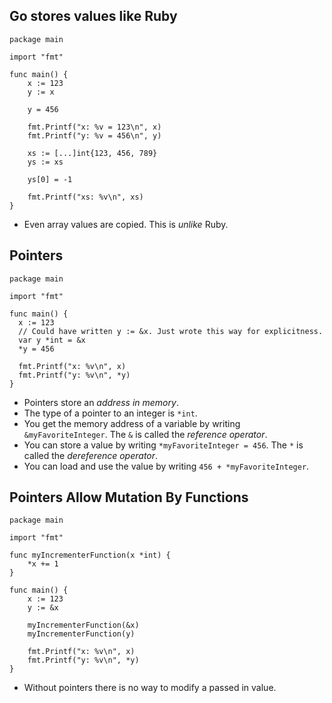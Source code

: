 ## Go stores values like Ruby

```
package main

import "fmt"

func main() {
	x := 123
	y := x

	y = 456

	fmt.Printf("x: %v = 123\n", x)
	fmt.Printf("y: %v = 456\n", y)

	xs := [...]int{123, 456, 789}
	ys := xs

	ys[0] = -1

	fmt.Printf("xs: %v\n", xs)
}
```

* Even array values are copied. This is *unlike* Ruby.

## Pointers

```
package main

import "fmt"

func main() {
  x := 123
  // Could have written y := &x. Just wrote this way for explicitness.
  var y *int = &x
  *y = 456

  fmt.Printf("x: %v\n", x)
  fmt.Printf("y: %v\n", *y)
}
```

* Pointers store an *address in memory*.
* The type of a pointer to an integer is `*int`.
* You get the memory address of a variable by writing
	`&myFavoriteInteger`. The `&` is called the *reference operator*.
* You can store a value by writing `*myFavoriteInteger = 456`. The `*`
	is called the *dereference operator*.
* You can load and use the value by writing `456 + *myFavoriteInteger`.

## Pointers Allow Mutation By Functions

```
package main

import "fmt"

func myIncrementerFunction(x *int) {
	*x += 1
}

func main() {
	x := 123
	y := &x

	myIncrementerFunction(&x)
	myIncrementerFunction(y)

	fmt.Printf("x: %v\n", x)
	fmt.Printf("y: %v\n", *y)
}
```

* Without pointers there is no way to modify a passed in value.
